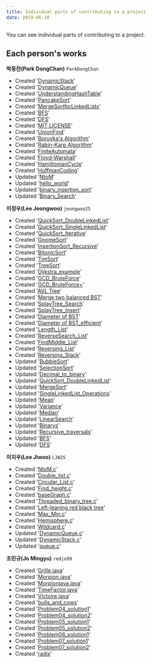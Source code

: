 ```yaml
---
title: Individual parts of contributing to a project
date: 2019-06-10
---
```


You can see individual parts of contributing to a project.

## Each person's works
 **박동찬(Park DongChan)** `ParkDongChan`
- Created '[DynamicStack](https://github.com/19-1-skku-oss/2019-1-OSS-E2/commit/d47cdcb7c26fcb31baa5e5db83ed71e2a516d07d)'
- Created '[DynamicQueue](https://github.com/19-1-skku-oss/2019-1-OSS-E2/commit/590f61590d96e2d5c25251f4fe97d851897c0b6c)'
- Created '[UnderstandingHashTable](https://github.com/19-1-skku-oss/2019-1-OSS-E2/commit/8aa3b44a54b156265dd52560cae2c64a16f25ac4)'
- Created '[PancakeSort](https://github.com/19-1-skku-oss/2019-1-OSS-E2/commit/31f5ca112e04fd6cb18ea58a5f45569411e2ca05)'
- Created '[MergeSortforLinkedLists](https://github.com/19-1-skku-oss/2019-1-OSS-E2/commit/507d06300b7e73812f7f6a1dbc9f4236cf3944f7)'
- Created '[BFS](https://github.com/19-1-skku-oss/2019-1-OSS-E2/commit/1419c708e9c46982b6aebef1344f98f8f1650ea5)'
- Created '[DFS](https://github.com/19-1-skku-oss/2019-1-OSS-E2/commit/215f96f7b80578e82310e0b1352670504a4f03c3)'
- Created '[MIT LICENSE](https://github.com/19-1-skku-oss/2019-1-OSS-E2/commit/8c54b1f89a843fbdeee4c92e84441b2de8d6180a)'
- Created '[UnionFind](https://github.com/19-1-skku-oss/2019-1-OSS-E2/commit/1e82d5a33f72303e9af5fe0a64e77abb8d153be1)'
- Created '[Boruvka's Algorithm](https://github.com/19-1-skku-oss/2019-1-OSS-E2/commit/2aec4c25f3709372a4cef8d7e237127b4bf50217)'
- Created '[Rabin-Karp Algorithm](https://github.com/19-1-skku-oss/2019-1-OSS-E2/commit/95fa9de0a435c9a1c06b83469b82def0a656f055)'
- Created '[FiniteAutomata](https://github.com/19-1-skku-oss/2019-1-OSS-E2/commit/8969e9507fa009036e8db4d0f48c805fd91d6c1f)'
- Created '[Floyd-Warshall](https://github.com/19-1-skku-oss/2019-1-OSS-E2/commit/acff132c018c66d411afd77dcb475f38e7bcf38e)'
- Created '[HamiltonianCycle](https://github.com/19-1-skku-oss/2019-1-OSS-E2/commit/437b143082d0a906b7de188017f6aab7d2cec56e)'
- Created '[HuffmanCoding](https://github.com/19-1-skku-oss/2019-1-OSS-E2/commit/53a59987bbad8e86546896f35b6838d5f2fea2b4)'
- Updated '[NtoM](https://github.com/19-1-skku-oss/2019-1-OSS-E2/commit/eafba7ffdb8253278aedf3835e7803ecfd86732d)'
- Updated '[hello_world](https://github.com/19-1-skku-oss/2019-1-OSS-E2/commit/e6f8624a9851c6b6ee674ed73bd8537912af5a92)'
- Updated '[binary_insertion_sort](https://github.com/19-1-skku-oss/2019-1-OSS-E2/commit/86d862680235f9074fe986ee22faf87c66641ec4)'
- Updated '[Binary_Search](https://github.com/19-1-skku-oss/2019-1-OSS-E2/commit/67348f1a780aeefa36d33bd9accd433c33d07547)'

 **이정우(Lee Jeongwoo)** `jeongwoo25`
- Created '[QuickSort_DoubleLinkedList](https://github.com/19-1-skku-oss/2019-1-OSS-E2/commit/9ea659803122379f8f043217c442fe9afc502b88)'
- Created '[QuickSort_SingleLinkedList](https://github.com/19-1-skku-oss/2019-1-OSS-E2/commit/040c507e2482822607003bef8e8f408eaf73b4e9)'
- Created '[QuickSort_Iterative](https://github.com/19-1-skku-oss/2019-1-OSS-E2/commit/1240dc43035017b827be1c7dfb3277b18f811d71)'
- Created '[GnomeSort](https://github.com/19-1-skku-oss/2019-1-OSS-E2/commit/244861ac7531ecc8c16a87edc5efeca3b31943b4)'
- Created '[InsertionSort_Recursive](https://github.com/19-1-skku-oss/2019-1-OSS-E2/commit/f6a0f1b98181d9deb8945b816f73025513aa4d96)'
- Created '[BitonicSort](https://github.com/19-1-skku-oss/2019-1-OSS-E2/commit/6f361dda1a089803f4f3824e8279f364995fcba5)'
- Created '[TimSort](https://github.com/19-1-skku-oss/2019-1-OSS-E2/commit/473553fa468b27bc0f22b3517fc5775cb4716ed2)'
- Created '[TreeSort](https://github.com/19-1-skku-oss/2019-1-OSS-E2/commit/af261eb01abde07f775aa9b2c58346bb5d40dd72)'
- Created '[Dijkstra_example](https://github.com/19-1-skku-oss/2019-1-OSS-E2/commit/c759a981cc57af957dc09998733999403531f2cc)'
- Created '[GCD_BruteForce](https://github.com/19-1-skku-oss/2019-1-OSS-E2/commit/5a87d268b0bed6ed5b277753e6f9fb6fe39cc627)'
- Created '[GCD_BruteForce+](https://github.com/19-1-skku-oss/2019-1-OSS-E2/commit/ea639b47c7395d4db0f9d4bc95430c5a5c2d8fa8)'
- Created '[AVL Tree](https://github.com/19-1-skku-oss/2019-1-OSS-E2/commit/56111c58451432cd5e2a8545c5d650280ac96eaa)'
- Created '[Merge two balanced BST](https://github.com/19-1-skku-oss/2019-1-OSS-E2/commit/27c4c508aa23e58479f2ac6c9883e346bc704995)'
- Created '[SplayTree_Search](https://github.com/19-1-skku-oss/2019-1-OSS-E2/commit/56747f2746f9c8585052bd8027fc5a68659abac5)'
- Created '[SplayTree_Insert](https://github.com/19-1-skku-oss/2019-1-OSS-E2/commit/8eac0ad0ac2d80614cd04a5d91997772de19fc88)'
- Created '[Diameter of BST](https://github.com/19-1-skku-oss/2019-1-OSS-E2/commit/6ade72bcc3abe5d4508e89992a83370a8dedb46b)'
- Created '[Diameter of BST_efficient](https://github.com/19-1-skku-oss/2019-1-OSS-E2/commit/214489e02bbbc175e04b7f22fe3feb77448402aa)'
- Created '[Length_List](https://github.com/19-1-skku-oss/2019-1-OSS-E2/commit/14c86482b9dee93c767e5d04aa58e3a44e14f5bc)'
- Created '[ReverseSearch_List](https://github.com/19-1-skku-oss/2019-1-OSS-E2/commit/87349577e675a023db4dd33f248b39855e7470e4)'
- Created '[FindMiddle_List](https://github.com/19-1-skku-oss/2019-1-OSS-E2/commit/e744f093177ef170b26d407f420cbee9402949c2)'
- Created '[Reversing_List](https://github.com/19-1-skku-oss/2019-1-OSS-E2/commit/5199a02cdc3a9b8d26f49c2bcf061175c0e11386)'
- Created '[Reversing_Stack](https://github.com/19-1-skku-oss/2019-1-OSS-E2/commit/32bf741265391c1308c45b2afd64e8522db2e18f)'
- Updated '[BubbleSort](https://github.com/19-1-skku-oss/2019-1-OSS-E2/commit/967c8560e7606946ce390a29e10c7ff2fa2f24bc)'
- Updated '[SelectionSort](https://github.com/19-1-skku-oss/2019-1-OSS-E2/commit/84017314a23e82b9ef00d8aa3e2eee8386761e36)'
- Updated '[Decimal_to_binary](https://github.com/19-1-skku-oss/2019-1-OSS-E2/commit/fa62a7c5221d332a5912baf78aa98870e9f0df12)'
- Updated '[QuickSort_DoubleLinkedList](https://github.com/19-1-skku-oss/2019-1-OSS-E2/commit/82c77fd011fe68ecc0f9f1cb4d0827ab11d574ae)'
- Updated '[MergeSort](https://github.com/19-1-skku-oss/2019-1-OSS-E2/commit/e738706894a9fa358cd21f77b78954b425fc9f65)'
- Updated '[SingleLinkedList_Operations](https://github.com/19-1-skku-oss/2019-1-OSS-E2/commit/13f52e9ff0c29b6283d9693f8bc614e5612745b4)'
- Updated '[Mean](https://github.com/19-1-skku-oss/2019-1-OSS-E2/commit/bd9035ab135bb48fbd1a89e6862bad38c75605e5)'
- Updated '[Variance](https://github.com/19-1-skku-oss/2019-1-OSS-E2/commit/70a691f2d9ea5b64ce98c361256818315df1a19a)'
- Updated '[Median](https://github.com/19-1-skku-oss/2019-1-OSS-E2/commit/bc5160b5f14e22e265efcf81868c8b2f8c334fae)'
- Updated '[LinearSearch](https://github.com/19-1-skku-oss/2019-1-OSS-E2/commit/1ac1869485b15424ff66cf992cd1cb3e112cd587)'
- Updated '[Binarys](https://github.com/19-1-skku-oss/2019-1-OSS-E2/commit/db1b6af2f9d826ae0d79b91e024746143182a53a)'
- Updated '[Recursive_traversals](https://github.com/19-1-skku-oss/2019-1-OSS-E2/commit/94dc5e3f923dd5f1794ec6caeb1ab6473aa094e4)'
- Updated '[BFS](https://github.com/19-1-skku-oss/2019-1-OSS-E2/commit/d7b8af2a0c6f7f0f64abd5a647894d313f506a77)'
- Updated '[DFS](https://github.com/19-1-skku-oss/2019-1-OSS-E2/commit/707d5bb9ea628275f362095c99b669c6d388c3d7)'

 **이지우(Lee Jiwoo)** `LJW25`
- Created '[NtoM.c](https://github.com/19-1-skku-oss/2019-1-OSS-E2/commit/1431ce4963ee100c00291abd4f057b8df05c982b)'
- Created '[Double_list.c](https://github.com/19-1-skku-oss/2019-1-OSS-E2/commit/1c90dbda7dc88abb7e2e1d54a5bbfca9d20bc75d)'
- Created '[Circular_List.c](https://github.com/19-1-skku-oss/2019-1-OSS-E2/commit/04287acac5f9c3c1f6214ebfa63ceac12885d4a7)'
- Created '[Find_height.c](https://github.com/19-1-skku-oss/2019-1-OSS-E2/commit/cafa31e89d4cbf7205d558c6cd5038e7762bce9c)' 
- Created '[baseGraph.c](https://github.com/19-1-skku-oss/2019-1-OSS-E2/commit/132cc53533f6506c07ce9348f3dc829b6f00a293)' 
- Created '[Threaded_binary_tree.c](https://github.com/19-1-skku-oss/2019-1-OSS-E2/commit/cb52592f2fab0cdaf11b60bfdee45da0717cfb5a)'
- Created '[Left-leaning red black tree](https://github.com/19-1-skku-oss/2019-1-OSS-E2/commit/15d8c2a05574fc49b91521f48abaacb6d02f261a)'
- Created '[Max_Min.c](https://github.com/19-1-skku-oss/2019-1-OSS-E2/commit/91a7a391b0b6c42f10f79c0d261255eb57f5c0f2)'
- Created '[Hemisphere.c](https://github.com/19-1-skku-oss/2019-1-OSS-E2/commit/72dd1249acb75e89726aabcdc9b1fb8bdc0b2218)'
- Created '[Wildcard.c](https://github.com/19-1-skku-oss/2019-1-OSS-E2/commit/7d6368019cd65e2bdf921daadb6cffd41bce09a3)'
- Updated '[DynamicQueue.c](https://github.com/19-1-skku-oss/2019-1-OSS-E2/commit/0c6d0a9db2212a9efb90a071bb72ca7223edb764)'
- Updated '[DynamicStack.c](https://github.com/19-1-skku-oss/2019-1-OSS-E2/commit/04dbe36300743b43ad52695308a11076b42a8f75)'
- Updated '[queue.c](https://github.com/19-1-skku-oss/2019-1-OSS-E2/commit/0dad15dc72e09ad9960dfd1ea980d49d48741836)'


 **조민규(Jo Mingyu)** `redjo99`
- Created '[Grille.java](https://github.com/19-1-skku-oss/2019-1-OSS-E2/blob/master/exercism/Gomoku/Grille.java)'
- Created '[Morpion.java](https://github.com/19-1-skku-oss/2019-1-OSS-E2/blob/master/exercism/Gomoku/Morpion.java)'
- Created '[Morpionjava.java](https://github.com/19-1-skku-oss/2019-1-OSS-E2/blob/master/exercism/Gomoku/Morpionjava.java)'
- Created '[TimeFactor.java](https://github.com/19-1-skku-oss/2019-1-OSS-E2/blob/master/exercism/Gomoku/TimeFactor.java)'
- Created '[Victoire.java](https://github.com/19-1-skku-oss/2019-1-OSS-E2/blob/master/exercism/Gomoku/Victoire.java)'
- Created '[bulls_and_cows](https://github.com/19-1-skku-oss/2019-1-OSS-E2/blob/master/exercism/bulls-and-cows/bulls_and_cows.c)'
- Created '[Problem04_solution1](https://github.com/19-1-skku-oss/2019-1-OSS-E2/blob/master/project_euler/Problem%2004/Problem04_solution1.c)'
- Created '[Problem04_solution2](https://github.com/19-1-skku-oss/2019-1-OSS-E2/blob/master/project_euler/Problem%2004/Problem04_solution2.c)'
- Created '[Problem05_solution1](https://github.com/19-1-skku-oss/2019-1-OSS-E2/blob/master/project_euler/Problem%2005/Problem05_solution1.c)'
- Created '[Problem05_solution2](https://github.com/19-1-skku-oss/2019-1-OSS-E2/blob/master/project_euler/Problem%2005/Problem05_solution2.c)'
- Created '[Problem06_solution1](https://github.com/19-1-skku-oss/2019-1-OSS-E2/blob/master/project_euler/Problem%2006/Problem06_solution1.c)'
- Created '[Problem07_solution1](https://github.com/19-1-skku-oss/2019-1-OSS-E2/blob/master/project_euler/Problem07/Problem07_solution1.c)'
- Created '[Problem07_solution2](https://github.com/19-1-skku-oss/2019-1-OSS-E2/blob/master/project_euler/Problem07/Problem07_solution2.c)'
- Created '[radix](https://github.com/19-1-skku-oss/2019-1-OSS-E2/blob/master/sorting/radix.c)'

